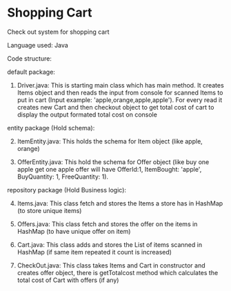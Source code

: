 # Shopping Cart
Check out system for shopping cart 

Language used: Java

Code structure:
 
default package:

1. Driver.java: This is starting main class which has main method. It creates Items object and then reads the input from console for scanned  Items to put in cart (Input example: 'apple,orange,apple,apple'). For every read it creates new Cart and then checkout object to get total cost of cart to display the output formated total cost on console    
 
entity package (Hold schema):

2. ItemEntity.java: This holds the schema for Item object (like apple, orange)

3. OfferEntity.java: This hold the schema for Offer object (like buy one apple get one apple offer will have OfferId:1, ItemBought: 'apple', BuyQuantity: 1, FreeQuantity: 1).

repository package (Hold Business logic):

4. Items.java: This class fetch and stores the Items a store has in HashMap (to store unique items)

5. Offers.java: This class fetch and stores the offer on the items in HashMap (to have unique offer on item)

6. Cart.java: This class adds and stores the List of items scanned in HashMap (if same item repeated it count is increased)

7. CheckOut.java: This class takes Items and Cart in constructor and creates offer object, there is getTotalcost method which calculates the total cost of Cart with offers (if any)
